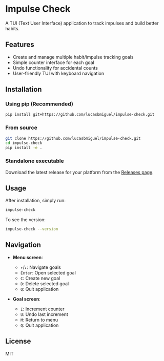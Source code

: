 # Impulse Check

A TUI (Text User Interface) application to track impulses and build better habits.

## Features

- Create and manage multiple habit/impulse tracking goals
- Simple counter interface for each goal
- Undo functionality for accidental counts
- User-friendly TUI with keyboard navigation

## Installation

### Using pip (Recommended)

```bash
pip install git+https://github.com/lucasbmiguel/impulse-check.git
```

### From source

```bash
git clone https://github.com/lucasbmiguel/impulse-check.git
cd impulse-check
pip install -e .
```

### Standalone executable

Download the latest release for your platform from the [Releases page](https://github.com/lucasbmiguel/impulse-check/releases).

## Usage

After installation, simply run:

```bash
impulse-check
```

To see the version:

```bash
impulse-check --version
```

## Navigation

- **Menu screen**:
  - `↑`/`↓`: Navigate goals
  - `Enter`: Open selected goal
  - `C`: Create new goal
  - `D`: Delete selected goal
  - `Q`: Quit application

- **Goal screen**:
  - `I`: Increment counter
  - `U`: Undo last increment
  - `M`: Return to menu
  - `Q`: Quit application

## License

MIT
